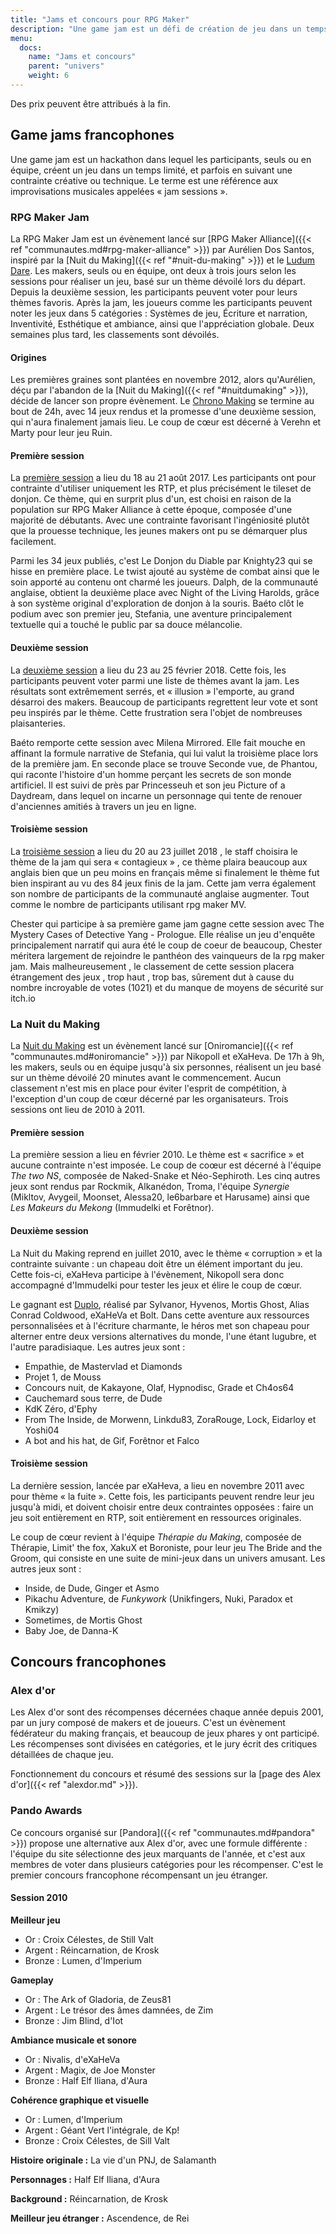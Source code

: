 ```yaml
---
title: "Jams et concours pour RPG Maker"
description: "Une game jam est un défi de création de jeu dans un temps limité, et parfois sous une contrainte. Découvrez les plus grandes game jams de la communauté RPG Maker."
menu:
  docs:
    name: "Jams et concours"
    parent: "univers"
    weight: 6
---
```


Des prix peuvent être attribués à la fin.

## Game jams francophones

Une game jam est un hackathon dans lequel les participants, seuls ou en équipe, créent un jeu dans un temps limité, et parfois en suivant une contrainte créative ou technique. Le terme est une référence aux improvisations musicales appelées « jam sessions ».

### RPG Maker Jam

La RPG Maker Jam est un évènement lancé sur [RPG Maker Alliance]({{< ref "communautes.md#rpg-maker-alliance" >}}) par Aurélien Dos Santos, inspiré par la [Nuit du Making]({{< ref "#nuit-du-making" >}}) et le [Ludum Dare](https://fr.wikipedia.org/wiki/Ludum_Dare). Les makers, seuls ou en équipe, ont deux à trois jours selon les sessions pour réaliser un jeu, basé sur un thème dévoilé lors du départ. Depuis la deuxième session, les participants peuvent voter pour leurs thèmes favoris. Après la jam, les joueurs comme les participants peuvent noter les jeux dans 5 catégories : Systèmes de jeu, Écriture et narration, Inventivité, Esthétique et ambiance, ainsi que l'appréciation globale. Deux semaines plus tard, les classements sont dévoilés.

#### Origines

Les premières graines sont plantées en novembre 2012, alors qu'Aurélien, déçu par l'abandon de la [Nuit du Making]({{< ref "#nuitdumaking" >}}), décide de lancer son propre évènement. Le [Chrono Making](https://chronomaking.wordpress.com/) se termine au bout de 24h, avec 14 jeux rendus et la promesse d'une deuxième session, qui n'aura finalement jamais lieu. Le coup de cœur est décerné à Verehn et Marty pour leur jeu Ruin.

#### Première session

La [première session](https://itch.io/jam/rpgmakerjam) a lieu du 18 au 21 août 2017. Les participants ont pour contrainte d'utiliser uniquement les RTP, et plus précisément le tileset de donjon. Ce thème, qui en surprit plus d'un, est choisi en raison de la population sur RPG Maker Alliance à cette époque, composée d'une majorité de débutants. Avec une contrainte favorisant l'ingéniosité plutôt que la prouesse technique, les jeunes makers ont pu se démarquer plus facilement.

Parmi les 34 jeux publiés, c'est Le Donjon du Diable par Knighty23 qui se hisse en première place. Le twist ajouté au système de combat ainsi que le soin apporté au contenu ont charmé les joueurs. Dalph, de la communauté anglaise, obtient la deuxième place avec Night of the Living Harolds, grâce à son système original d'exploration de donjon à la souris. Baéto clôt le podium avec son premier jeu, Stefania, une aventure principalement textuelle qui a touché le public par sa douce mélancolie.

#### Deuxième session

La [deuxième session](https://itch.io/jam/rpgmakerjam2) a lieu du 23 au 25 février 2018. Cette fois, les participants peuvent voter parmi une liste de thèmes avant la jam. Les résultats sont extrêmement serrés, et « illusion » l'emporte, au grand désarroi des makers. Beaucoup de participants regrettent leur vote et sont peu inspirés par le thème. Cette frustration sera l'objet de nombreuses plaisanteries.

Baéto remporte cette session avec Milena Mirrored. Elle fait mouche en affinant la formule narrative de Stefania, qui lui valut la troisième place lors de la première jam. En seconde place se trouve Seconde vue, de Phantou, qui raconte l'histoire d'un homme perçant les secrets de son monde artificiel. Il est suivi de près par Princesseuh et son jeu Picture of a Daydream, dans lequel on incarne un personnage qui tente de renouer d'anciennes amitiés à travers un jeu en ligne.

#### Troisième session
La [troisième session](https://itch.io/jam/rpgmakerjam3) a lieu du 20 au 23 juillet 2018 , le staff choisira le thème de la jam qui sera « contagieux » , ce thème plaira beaucoup aux anglais bien que un peu moins en français même si finalement le thème fut bien inspirant au vu des 84 jeux finis de la jam. Cette jam verra également son nombre de participants de la communauté anglaise augmenter. Tout comme le nombre de participants utilisant rpg maker MV.

Chester qui participe à sa première game jam gagne cette session avec The Mystery Cases of Detective Yang - Prologue. Elle réalise un jeu d'enquête principalement narratif qui aura été le coup de coeur de beaucoup, Chester méritera largement de rejoindre le panthéon des vainqueurs de la rpg maker jam.
Mais malheureusement , le classement de cette session placera étrangement des jeux , trop haut , trop bas, sûrement dut à cause du nombre incroyable de votes (1021) et du manque de moyens de sécurité sur itch.io


### La Nuit du Making

La [Nuit du Making](http://nuitdumaking.blogspot.fr/) est un évènement lancé sur [Oniromancie]({{< ref "communautes.md#oniromancie" >}}) par Nikopoll et eXaHeva. De 17h à 9h, les makers, seuls ou en équipe jusqu'à six personnes, réalisent un jeu basé sur un thème dévoilé 20 minutes avant le commencement. Aucun classement n'est mis en place pour éviter l'esprit de compétition, à l'exception d'un coup de cœur décerné par les organisateurs. Trois sessions ont lieu de 2010 à 2011.

#### Première session

La première session a lieu en février 2010. Le thème est « sacrifice » et aucune contrainte n'est imposée. Le coup de coœur est décerné à l'équipe *The two NS*, composée de Naked-Snake et Néo-Sephiroth. Les cinq autres jeux sont rendus par Rockmik, Alkanédon, Troma, l'équipe *Synergie* (Mikltov, Avygeil, Moonset, Alessa20, le6barbare et Harusame) ainsi que *Les Makeurs du Mekong* (Immudelki et Forêtnor).

#### Deuxième session

La Nuit du Making reprend en juillet 2010, avec le thème « corruption » et la contrainte suivante : un chapeau doit être un élément important du jeu. Cette fois-ci, eXaHeva participe à l'évènement, Nikopoll sera donc accompagné d'Immudelki pour tester les jeux et élire le coup de cœur.

Le gagnant est [Duplo](https://www.alexdor.info/?p=jeu&id=373), réalisé par Sylvanor, Hyvenos, Mortis Ghost, Alias Conrad Coldwood, eXaHeVa et Bolt. Dans cette aventure aux ressources personnalisées et à l'écriture charmante, le héros met son chapeau pour alterner entre deux versions alternatives du monde, l'une étant lugubre, et l'autre paradisiaque. Les autres jeux sont :

- Empathie, de Mastervlad et Diamonds
- Projet 1, de Mouss
- Concours nuit, de Kakayone, Olaf, Hypnodisc, Grade et Ch4os64
- Cauchemard sous terre, de Dude
- KdK Zéro, d'Ephy
- From The Inside, de Morwenn, Linkdu83, ZoraRouge, Lock, Eidarloy et Yoshi04
- A bot and his hat, de Gif, Forêtnor et Falco

#### Troisième session

La dernière session, lancée par eXaHeva, a lieu en novembre 2011 avec pour thème « la fuite ». Cette fois, les participants peuvent rendre leur jeu jusqu'à midi, et doivent choisir entre deux contraintes opposées : faire un jeu soit entièrement en RTP, soit entièrement en ressources originales.

Le coup de cœur revient à l'équipe *Thérapie du Making*, composée de Thérapie, Limit' the fox, XakuX et Boroniste, pour leur jeu The Bride and the Groom, qui consiste en une suite de mini-jeux dans un univers amusant. Les autres jeux sont :

- Inside, de Dude, Ginger et Asmo
- Pikachu Adventure, de *Funkywork* (Unikfingers, Nuki, Paradox et Kmikzy)
- Sometimes, de Mortis Ghost
- Baby Joe, de Danna-K

## Concours francophones

### Alex d'or

Les Alex d'or sont des récompenses décernées chaque année depuis 2001, par un jury composé de makers et de joueurs. C'est un évènement fédérateur du making français, et beaucoup de jeux phares y ont participé. Les récompenses sont divisées en catégories, et le jury écrit des critiques détaillées de chaque jeu.

Fonctionnement du concours et résumé des sessions sur la [page des Alex d'or]({{< ref "alexdor.md" >}}).

### Pando Awards

Ce concours organisé sur [Pandora]({{< ref "communautes.md#pandora" >}}) propose une alternative aux Alex d'or, avec une formule différente : l'équipe du site sélectionne des jeux marquants de l'année, et c'est aux membres de voter dans plusieurs catégories pour les récompenser. C'est le premier concours francophone récompensant un jeu étranger.

#### Session 2010

**Meilleur jeu**

- Or : Croix Célestes, de Still Valt
- Argent : Réincarnation, de Krosk
- Bronze : Lumen, d'Imperium

**Gameplay**

- Or : The Ark of Gladoria, de Zeus81
- Argent : Le trésor des âmes damnées, de Zim
- Bronze : Jim Blind, d'Iot

**Ambiance musicale et sonore**

- Or : Nivalis, d'eXaHeVa
- Argent : Magix, de Joe Monster
- Bronze : Half Elf Iliana, d'Aura

**Cohérence graphique et visuelle**

- Or : Lumen, d'Imperium
- Argent : Géant Vert l'intégrale, de Kp!
- Bronze : Croix Célestes, de Sill Valt

**Histoire originale :** La vie d'un PNJ, de Salamanth

**Personnages :** Half Elf Iliana, d'Aura

**Background :** Réincarnation, de Krosk

**Meilleur jeu étranger :** Ascendence, de Rei
